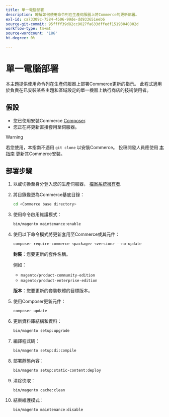 ```yaml
---
title: 單一電腦部署
description: 瞭解如何使用命令列在生產伺服器上將Commerce的更新部署。
exl-id: ca73309c-7584-4506-99de-dd933651eeb6
source-git-commit: 95ffff39d82cc9027fa633dffedf15193040802d
workflow-type: tm+mt
source-wordcount: '186'
ht-degree: 0%

---
```


# 單一電腦部署

本主題提供使用命令列在生產伺服器上部署Commerce更新的指示。 此程式適用於負責在已安裝某些主題和區域設定的單一機器上執行商店的技術使用者。

## 假設

- 您已使用安裝Commerce [Composer](../../installation/composer.md).
- 您正在將更新直接套用至伺服器。

>[!WARNING]
>
>若您使用，本指南不適用 `git clone` 以安裝Commerce。
>投稿開發人員應使用 [本指南][install] 更新其Commerce安裝。

## 部署步驟

1. 以或切換至身分登入您的生產伺服器， [檔案系統擁有者](../../installation/prerequisites/file-system/overview.md).

1. 將目錄變更為Commerce基底目錄：

   ```bash
   cd <Commerce base directory>
   ```

1. 使用命令啟用維護模式：

   ```bash
   bin/magento maintenance:enable
   ```

1. 使用以下命令模式將更新套用至Commerce或其元件：

   ```bash
   composer require-commerce <package> <version> --no-update
   ```

   **封裝**：您要更新的套件名稱。

   例如：

   - `magento/product-community-edition`
   - `magento/product-enterprise-edition`

   **版本**：您要更新的套裝軟體的目標版本。

1. 使用Composer更新元件：

   ```bash
   composer update
   ```

1. 更新資料庫結構和資料：

   ```bash
   bin/magento setup:upgrade
   ```

1. 編譯程式碼：

   ```bash
   bin/magento setup:di:compile
   ```

1. 部署靜態內容：

   ```bash
   bin/magento setup:static-content:deploy
   ```

1. 清除快取：

   ```bash
   bin/magento cache:clean
   ```

1. 結束維護模式：

   ```bash
   bin/magento maintenance:disable
   ```

<!-- link definitions -->

[install]: https://developer.adobe.com/commerce/contributor/guides/install/update-dependencies/
